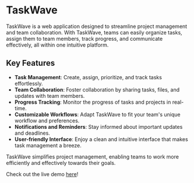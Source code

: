 # TaskWave

TaskWave is a web application designed to streamline project management and team collaboration. With TaskWave, teams can easily organize tasks, assign them to team members, track progress, and communicate effectively, all within one intuitive platform.

## Key Features
- **Task Management**: Create, assign, prioritize, and track tasks effortlessly.
- **Team Collaboration**: Foster collaboration by sharing tasks, files, and updates with team members.
- **Progress Tracking**: Monitor the progress of tasks and projects in real-time.
- **Customizable Workflows**: Adapt TaskWave to fit your team's unique workflow and preferences.
- **Notifications and Reminders**: Stay informed about important updates and deadlines.
- **User-friendly Interface**: Enjoy a clean and intuitive interface that makes task management a breeze.

TaskWave simplifies project management, enabling teams to work more efficiently and effectively towards their goals.

Check out the live demo [here](https://taskwave-psi.vercel.app/)!

